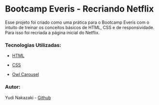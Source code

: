 # Bootcamp Everis - Recriando Netflix

Esse projeto foi criado como uma prática para o Bootcamp Everis com o intuito de treinar os conceitos básicos de HTML, CSS e de responsividade. Para isso foi recriada a página inicial do Netflix.

### Tecnologias Utilizadas:

- [HTML](https://www.w3schools.com/html/)

- [CSS](https://developer.mozilla.org/pt-BR/docs/Web/CSS)
- [Owl Carousel](https://owlcarousel2.github.io/OwlCarousel2/)

### Autor:

Yudi Nakazaki - [Github](https://www.github.com/yudinakazaki)